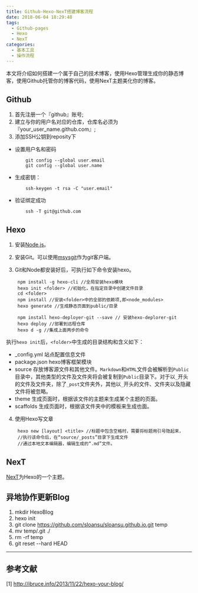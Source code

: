```yaml
---
title: Github-Hexo-NexT搭建博客流程
date: 2018-06-04 18:29:48
tags:
  - Github-pages
  - Hexo
  - NexT
categories: 
  - 基本工具
  - 操作流程
---
```

本文将介绍如何搭建一个属于自己的技术博客，使用Hexo管理生成你的静态博客，使用Github托管你的博客代码，使用NexT主题美化你的博客。

<!-- more -->

## Github ##

1. 首先注册一个『github』账号;
2. 建立与你的用户名对应的仓库，仓库名必须为『your_user_name.github.com』;
3. 添加SSH公钥到reposity下
  + 设置用户名和密码

			git config --global user.email
    		git config --global user.name 

  + 生成密钥：

			ssh-keygen -t rsa -C "user.email"

  + 验证绑定成功

  			ssh -T git@github.com 

## Hexo ##

1. 安装[Node.js](https://nodejs.org/en/ "Nodejs官网")。
2. 安装Git。可以使用[msysgit](http://code.google.com/p/msysgit)作为git客户端。
3. Git和Node都安装好后，可执行如下命令安装hexo。

		npm install -g hexo-cli //全局安装hexo模块
		hexo init <folder> //初始化，在指定目录中创建文件目录
		cd <folder>
		npm install //安装<folder>中的全部的依赖项,即<node_modules>
		hexo generate //生成静态页面到public/目录
		
		npm install hexo-deployer-git --save // 安装hexo-deplorer-git
		hexo deploy //部署到远程仓库
		hexo d -g //集成上面两步的命令

执行`hexo init`后，`<folder>`中生成的目录结构和含义如下：

+ _config.yml 站点配置信息文件
+ package.json hexo博客框架模块
+ source 存放博客源文件和其他文件。`Markdown`和`HTML`文件会被解析到`Public`目录中，其他类型的文件及文件夹将会被复制到`Public`目录下。对于以`_`开头的文件及文件夹，除了`_post`文件夹外，其他以`_`开头的文件、文件夹以及隐藏文件将被忽略。
+ theme 生成页面时，根据该文件的主题来生成某个主题的页面。
+ scaffolds 生成页面时，根据该文件夹中的模板来生成也面。

4. 使用Hexo写文章

		hexo new [layout] <title> //标题中包含空格时，需要将标题用引号隐起来，
		//执行该命令后，在“source/_posts”目录下生成文件
		//通过本地文本编辑器，编辑生成的“.md”文件。

## NexT ##

[NexT](http://theme-next.iissnan.com/)为Hexo的一个主题。

## 异地协作更新Blog ##

1. mkdir HexoBlog
2. hexo init
3. git clone https://github.com/sloansu/sloansu.github.io.git temp
4. mv temp/.git ./
5. rm -rf temp
6. git reset --hard HEAD

---

## 参考文献 ##
 [1] http://ibruce.info/2013/11/22/hexo-your-blog/
